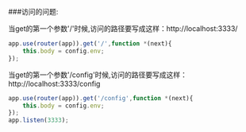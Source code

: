
###访问的问题:

当get的第一个参数'/'时候,访问的路径要写成这样：http://localhost:3333/

```javascript
app.use(router(app)).get('/',function *(next){
    this.body = config.env;
});
```
当get的第一个参数'/config'时候,访问的路径要写成这样：http://localhost:3333/config

```javascript
app.use(router(app)).get('/config',function *(next){
    this.body = config.env;
});
app.listen(3333);
```